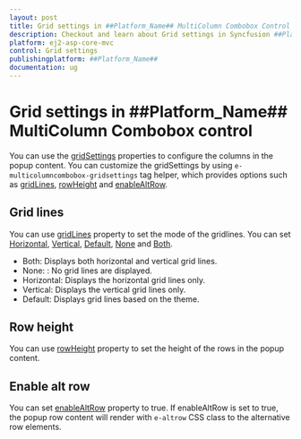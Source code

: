 ```yaml
---
layout: post
title: Grid settings in ##Platform_Name## MultiColumn Combobox Control | Syncfusion
description: Checkout and learn about Grid settings in Syncfusion ##Platform_Name## MultiColumn Combobox control of Syncfusion Essential JS 2 and more.
platform: ej2-asp-core-mvc
control: Grid settings
publishingplatform: ##Platform_Name##
documentation: ug
---
```


# Grid settings in ##Platform_Name## MultiColumn Combobox control

You can use the [gridSettings](https://help.syncfusion.com/cr/aspnetcore-js2/Syncfusion.EJ2.MultiColumnComboBox.MultiColumnComboBox.html#Syncfusion_EJ2_MultiColumnComboBox_MultiColumnComboBox_GridSettings) properties to configure the columns in the popup content. You can customize the gridSettings by using `e-multicolumncombobox-gridsettings` tag helper, which provides options such as [gridLines](https://help.syncfusion.com/cr/aspnetcore-js2/Syncfusion.EJ2.MultiColumnComboBox.MultiColumnComboBoxGridSettings.html#Syncfusion_EJ2_MultiColumnComboBox_MultiColumnComboBoxGridSettings_GridLines), [rowHeight](https://help.syncfusion.com/cr/aspnetcore-js2/Syncfusion.EJ2.MultiColumnComboBox.MultiColumnComboBoxGridSettings.html#Syncfusion_EJ2_MultiColumnComboBox_MultiColumnComboBoxGridSettings_RowHeight) and [enableAltRow](https://help.syncfusion.com/cr/aspnetcore-js2/Syncfusion.EJ2.MultiColumnComboBox.MultiColumnComboBoxGridSettings.html#Syncfusion_EJ2_MultiColumnComboBox_MultiColumnComboBoxGridSettings_EnableAltRow).

## Grid lines

You can use [gridLines](https://help.syncfusion.com/cr/aspnetcore-js2/Syncfusion.EJ2.MultiColumnComboBox.MultiColumnComboBoxGridSettings.html#Syncfusion_EJ2_MultiColumnComboBox_MultiColumnComboBoxGridSettings_GridLines) property to set the mode of the gridlines. You can set [Horizontal](https://help.syncfusion.com/cr/aspnetcore-js2/Syncfusion.EJ2.MultiColumnComboBox.GridLine.html#Syncfusion_EJ2_MultiColumnComboBox_GridLine_Horizontal), [Vertical](https://help.syncfusion.com/cr/aspnetcore-js2/Syncfusion.EJ2.MultiColumnComboBox.GridLine.html#Syncfusion_EJ2_MultiColumnComboBox_GridLine_Vertical), [Default](https://help.syncfusion.com/cr/aspnetcore-js2/Syncfusion.EJ2.MultiColumnComboBox.GridLine.html#Syncfusion_EJ2_MultiColumnComboBox_GridLine_Default), [None](https://help.syncfusion.com/cr/aspnetcore-js2/Syncfusion.EJ2.MultiColumnComboBox.GridLine.html#Syncfusion_EJ2_MultiColumnComboBox_GridLine_None) and [Both](https://help.syncfusion.com/cr/aspnetcore-js2/Syncfusion.EJ2.MultiColumnComboBox.GridLine.html#Syncfusion_EJ2_MultiColumnComboBox_GridLine_Both).

* Both: Displays both horizontal and vertical grid lines.
* None: : No grid lines are displayed.
* Horizontal: Displays the horizontal grid lines only.
* Vertical: Displays the vertical grid lines only.
* Default: Displays grid lines based on the theme.


## Row height

You can use [rowHeight](https://help.syncfusion.com/cr/aspnetcore-js2/Syncfusion.EJ2.MultiColumnComboBox.MultiColumnComboBoxGridSettings.html#Syncfusion_EJ2_MultiColumnComboBox_MultiColumnComboBoxGridSettings_RowHeight) property to set the height of the rows in the popup content.


## Enable alt row

You can set [enableAltRow](https://help.syncfusion.com/cr/aspnetcore-js2/Syncfusion.EJ2.MultiColumnComboBox.MultiColumnComboBoxGridSettings.html#Syncfusion_EJ2_MultiColumnComboBox_MultiColumnComboBoxGridSettings_EnableAltRow) property to true. If enableAltRow is set to true, the popup row content will render with `e-altrow` CSS class to the alternative row elements.